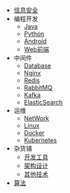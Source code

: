 * [信息安全](markdown/Security/_readme.md)
* 编程开发
  * [Java](markdown/Program/Java/_readme.md)
  * [Python](markdown/Program/Python/_readme.md)
  * [Android](markdown/Program/Android/_readme.md)
  * [Web前端](markdown/Program/Frontend/_readme.md)
* 中间件
  * [Database](markdown/Middleware/Database/_readme.md)
  * [Nginx](markdown/Middleware/Nginx/_readme.md)
  * [Redis](markdown/Middleware/Redis/_readme.md)
  * [RabbitMQ](markdown/Middleware/RabbitMQ/_readme.md)
  * [Kafka](markdown/Middleware/Kafka/_readme.md)
  * [ElasticSearch](markdown/Middleware/ElasticSearch/_readme.md)
* 运维
  * [NetWork](markdown/Devops/Network/_readme.md)
  * [Linux](markdown/Devops/Linux/_readme.md)
  * [Docker](markdown/Devops/Docker/_readme.md)
  * [Kubernetes](markdown/Devops/Kubernetes/_readme.md)
* 杂货铺
  * [开发工具](markdown/General/Tools/_readme.md)
  * [架构设计](markdown/General/Architecture/_readme.md)
  * [其他技术](markdown/General/Other/_readme.md)
* [算法](markdown/Algorithm/_readme.md)

